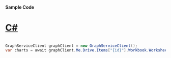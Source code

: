 #### Sample Code
# [C#](#tab/Csharp)

```C#

GraphServiceClient graphClient = new GraphServiceClient();
var charts = await graphClient.Me.Drive.Items["{id}"].Workbook.Worksheets["{id|name}"].Charts["{name}"].Request().GetAsync();

```